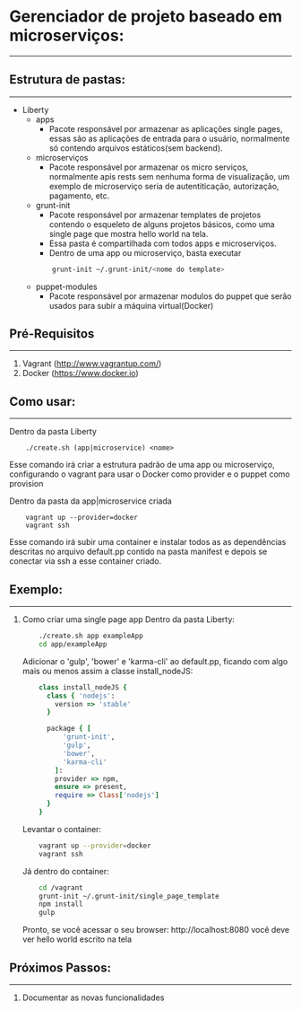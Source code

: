 # Gerenciador de projeto baseado em microserviços:
------------------------------------

## Estrutura de pastas:
------------------------------------
- Liberty
    + apps
        * Pacote responsável por armazenar as aplicações single pages, essas são as aplicações de entrada para o usuário, normalmente só contendo arquivos estáticos(sem backend).
    + microserviços
        * Pacote responsável por armazenar os micro serviços, normalmente apis rests sem nenhuma forma de visualização, um exemplo de microserviço seria de autentiticação, autorização, pagamento, etc.
    + grunt-init
        * Pacote responsável por armazenar templates de projetos contendo o esqueleto de alguns projetos básicos, como uma single page que mostra hello world na tela.
        * Essa pasta é compartilhada com todos apps e microserviços.
        * Dentro de uma app ou microserviço, basta executar
        ```sh
            grunt-init ~/.grunt-init/<nome do template>
        ```
    + puppet-modules
        * Pacote responsável por armazenar modulos do puppet que serão usados para subir a máquina virtual(Docker)

## Pré-Requisitos
-------------------------------------
1. Vagrant (http://www.vagrantup.com/)
2. Docker (https://www.docker.io)

## Como usar:
-------------------------------------
Dentro da pasta Liberty
```shell
    ./create.sh (app|microservice) <nome>
```
Esse comando irá criar a estrutura padrão de uma app ou microserviço, configurando o vagrant para usar o Docker como provider e o puppet como provision

Dentro da pasta da app|microservice criada
```shell
    vagrant up --provider=docker
    vagrant ssh
```
Esse comando irá subir uma container e instalar todos as as dependências descritas no arquivo default.pp contido na pasta manifest e depois se conectar via ssh a esse container criado.

## Exemplo:
-------------------------------------
1. Como criar uma single page app
    Dentro da pasta Liberty:
    ```sh
        ./create.sh app exampleApp
        cd app/exampleApp
    ```
    Adicionar o 'gulp', 'bower' e 'karma-cli' ao default.pp, ficando com algo mais ou menos assim a classe install_nodeJS:
    ```ruby
        class install_nodeJS {
          class { 'nodejs':
            version => 'stable'
          }

          package { [
              'grunt-init',
              'gulp',
              'bower',
              'karma-cli'
            ]:
            provider => npm,
            ensure => present,
            require => Class['nodejs']
          }
        }
    ```

    Levantar o container:
    ```sh
        vagrant up --provider=docker
        vagrant ssh
    ```
    Já dentro do container:
    ```sh
        cd /vagrant
        grunt-init ~/.grunt-init/single_page_template
        npm install
        gulp
    ```
    Pronto, se você acessar o seu browser: http://localhost:8080 você deve ver hello world escrito na tela

## Próximos Passos:
-------------------------------------
1. Documentar as novas funcionalidades
